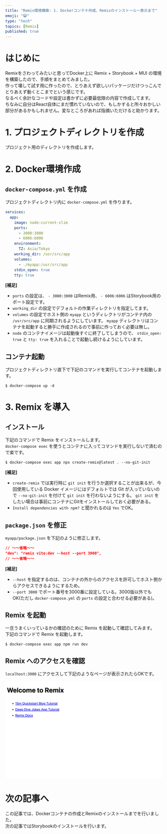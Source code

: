 ```yaml
---
title: "Remix環境構築: 1. Dockerコンテナ作成、Remixのインストール～表示まで"
emoji: "😸"
type: "tech"
topics: [Remix]
published: true
---
```


# はじめに

Remixをさわってみたいと思ってDocker上に Remix + Storybook + MUI の環境を構築したので、手順をまとめてみました。  
作って壊して試す用に作ったので、とりあえず欲しいパッケージだけつっこんでとりあえず動くとこまでという感じです。  
なるべく余計なコードや設定は書かずに必要最低限の内容で作成してます。  
ちなみに自分はReact自体にまだ慣れていないので、もしかすると所々おかしい部分があるかもしれません。変なところがあれば指摘いただけると助かります。  

# 1. プロジェクトディレクトリを作成

プロジェクト用のディレクトリを作成します。  

# 2. Docker環境作成

## `docker-compose.yml` を作成

プロジェクトディレクトリ内に `docker-compose.yml` を作ります。  

```yaml:docker-compose.yml
services:
  app:
    image: node:current-slim
    ports:
      - 3000:3000
      - 6006:6006
    environment:
      TZ: Asia/Tokyo
    working_dir: /usr/src/app
    volumes:
      - ./myapp:/usr/src/app
    stdin_open: true
    tty: true
```

__[補足]__  
- `ports` の設定は、 `- 3000:3000` はRemix用、 `- 6006:6006` はStorybook用のポート設定です。
- `working_dir` の設定でデフォルトの作業ディレクトリを指定してます。
- `volumes` の設定でホスト側の `myapp` というディレクトリがコンテナ内の `/usr/src/app` に同期されるようにしています。 `myapp` ディレクトリはコンテナを起動すると勝手に作成されるので事前に作っておく必要は無し。
- `node` のコンテナイメージは起動後すぐに終了してしまうので、 `stdin_open: true` と `tty: true` を入れることで起動し続けるようにしています。

## コンテナ起動

プロジェクトディレクトリ直下で下記のコマンドを実行してコンテナを起動します。  

```
$ docker-compose up -d
```

# 3. Remix を導入

## インストール

下記のコマンドで Remix をインストールします。  
`docker-compose exec` を使うとコンテナに入ってコマンドを実行しないで済むので楽です。  

```
$ docker-compose exec app npx create-remix@latest . --no-git-init
```

__[補足]__  
- `create-remix` では実行時に `git init` を行うか選択することが出来るが、今回使用している Docker イメージにはデフォルトでは Git が入っていないので `--no-git-init` を付けて `git init` を行わないようにする。 `git init` をしたい場合は事前にコンテナにGitをインストールしておく必要がある。
- `Install dependencies with npm?` と聞かれるのは `Yes` でOK。

## `package.json` を修正

`myapp/package.json` を下記のように修正します。  

```json:package.json
// 〜〜省略〜〜
"dev": "remix vite:dev --host --port 3000",
// 〜〜省略〜〜
```

__[補足]__
- `--host` を指定するのは、コンテナの外からのアクセスを許可してホスト側からアクセスできるようにするため。
- `--port 3000` でポート番号を3000番に設定している。3000版以外でもOK(ただし `docker-compose.yml` の `ports` の設定と合わせる必要がある)。

## Remix を起動

一旦うまくいっているかの確認のために Remix を起動して確認してみます。  
下記のコマンドで Remix を起動します。  

```
$ docker-compose exec app npm run dev
```

## Remix へのアクセスを確認

`localhost:3000` にアクセスして下記のようなページが表示されたらOKです。  

![](/images/20240417_remix_environment_construction_1__image1.png)

# 次の記事へ

この記事では、Dockerコンテナの作成とRemixのインストールまでを行いました。  
次の記事ではStorybookのインストールを行います。  